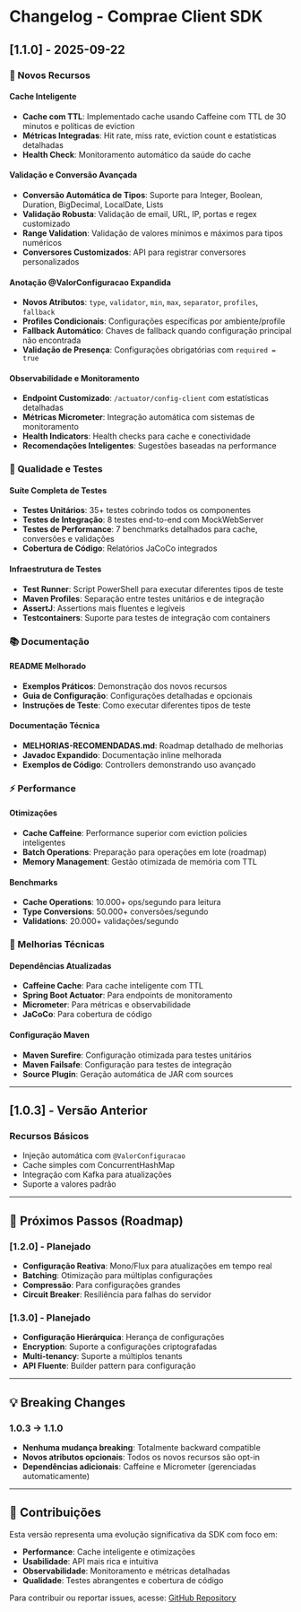 # Changelog - Comprae Client SDK

## [1.1.0] - 2025-09-22

### 🚀 Novos Recursos

#### Cache Inteligente
- **Cache com TTL**: Implementado cache usando Caffeine com TTL de 30 minutos e políticas de eviction
- **Métricas Integradas**: Hit rate, miss rate, eviction count e estatísticas detalhadas
- **Health Check**: Monitoramento automático da saúde do cache

#### Validação e Conversão Avançada
- **Conversão Automática de Tipos**: Suporte para Integer, Boolean, Duration, BigDecimal, LocalDate, Lists
- **Validação Robusta**: Validação de email, URL, IP, portas e regex customizado
- **Range Validation**: Validação de valores mínimos e máximos para tipos numéricos
- **Conversores Customizados**: API para registrar conversores personalizados

#### Anotação @ValorConfiguracao Expandida
- **Novos Atributos**: `type`, `validator`, `min`, `max`, `separator`, `profiles`, `fallback`
- **Profiles Condicionais**: Configurações específicas por ambiente/profile
- **Fallback Automático**: Chaves de fallback quando configuração principal não encontrada
- **Validação de Presença**: Configurações obrigatórias com `required = true`

#### Observabilidade e Monitoramento
- **Endpoint Customizado**: `/actuator/config-client` com estatísticas detalhadas
- **Métricas Micrometer**: Integração automática com sistemas de monitoramento
- **Health Indicators**: Health checks para cache e conectividade
- **Recomendações Inteligentes**: Sugestões baseadas na performance

### 🧪 Qualidade e Testes

#### Suíte Completa de Testes
- **Testes Unitários**: 35+ testes cobrindo todos os componentes
- **Testes de Integração**: 8 testes end-to-end com MockWebServer
- **Testes de Performance**: 7 benchmarks detalhados para cache, conversões e validações
- **Cobertura de Código**: Relatórios JaCoCo integrados

#### Infraestrutura de Testes
- **Test Runner**: Script PowerShell para executar diferentes tipos de teste
- **Maven Profiles**: Separação entre testes unitários e de integração
- **AssertJ**: Assertions mais fluentes e legíveis
- **Testcontainers**: Suporte para testes de integração com containers

### 📚 Documentação

#### README Melhorado
- **Exemplos Práticos**: Demonstração dos novos recursos
- **Guia de Configuração**: Configurações detalhadas e opcionais
- **Instruções de Teste**: Como executar diferentes tipos de teste

#### Documentação Técnica
- **MELHORIAS-RECOMENDADAS.md**: Roadmap detalhado de melhorias
- **Javadoc Expandido**: Documentação inline melhorada
- **Exemplos de Código**: Controllers demonstrando uso avançado

### ⚡ Performance

#### Otimizações
- **Cache Caffeine**: Performance superior com eviction policies inteligentes
- **Batch Operations**: Preparação para operações em lote (roadmap)
- **Memory Management**: Gestão otimizada de memória com TTL

#### Benchmarks
- **Cache Operations**: 10.000+ ops/segundo para leitura
- **Type Conversions**: 50.000+ conversões/segundo
- **Validations**: 20.000+ validações/segundo

### 🔧 Melhorias Técnicas

#### Dependências Atualizadas
- **Caffeine Cache**: Para cache inteligente com TTL
- **Spring Boot Actuator**: Para endpoints de monitoramento
- **Micrometer**: Para métricas e observabilidade
- **JaCoCo**: Para cobertura de código

#### Configuração Maven
- **Maven Surefire**: Configuração otimizada para testes unitários  
- **Maven Failsafe**: Configuração para testes de integração
- **Source Plugin**: Geração automática de JAR com sources

---

## [1.0.3] - Versão Anterior

### Recursos Básicos
- Injeção automática com `@ValorConfiguracao`
- Cache simples com ConcurrentHashMap
- Integração com Kafka para atualizações
- Suporte a valores padrão

---

## 🚀 Próximos Passos (Roadmap)

### [1.2.0] - Planejado
- **Configuração Reativa**: Mono/Flux para atualizações em tempo real
- **Batching**: Otimização para múltiplas configurações
- **Compressão**: Para configurações grandes
- **Circuit Breaker**: Resiliência para falhas do servidor

### [1.3.0] - Planejado  
- **Configuração Hierárquica**: Herança de configurações
- **Encryption**: Suporte a configurações criptografadas
- **Multi-tenancy**: Suporte a múltiplos tenants
- **API Fluente**: Builder pattern para configuração

---

## 💡 Breaking Changes

### 1.0.3 → 1.1.0
- **Nenhuma mudança breaking**: Totalmente backward compatible
- **Novos atributos opcionais**: Todos os novos recursos são opt-in
- **Dependências adicionais**: Caffeine e Micrometer (gerenciadas automaticamente)

---

## 🤝 Contribuições

Esta versão representa uma evolução significativa da SDK com foco em:
- **Performance**: Cache inteligente e otimizações
- **Usabilidade**: API mais rica e intuitiva  
- **Observabilidade**: Monitoramento e métricas detalhadas
- **Qualidade**: Testes abrangentes e cobertura de código

Para contribuir ou reportar issues, acesse: [GitHub Repository](https://github.com/JonatasSilvaDev/projeto-comprae)